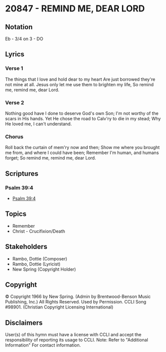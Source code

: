# 20847 - REMIND ME, DEAR LORD

## Notation

Eb - 3/4 on 3 - DO

## Lyrics

### Verse 1

The things that I love and hold dear to my heart Are just borrowed they're not mine at all. Jesus only let me use them to brighten my life, So remind me, remind me, dear Lord.

### Verse 2

Nothing good have I done to deserve God's own Son; I'm not worthy of the scars in His hands. Yet He chose the road to Calv'ry to die in my stead; Why He loved me, I can't understand.

### Chorus

Roll back the curtain of mem'ry now and then; Show me where you brought me from, and where I could have been; Remember I'm human, and humans forget; So remind me, remind me, dear Lord.


## Scriptures

### Psalm 39:4

- [Psalm 39:4](https://www.biblegateway.com/passage/?search=Psalm%2039%3A4)


## Topics

- Remember
- Christ - Crucifixion/Death

## Stakeholders

- Rambo, Dottie (Composer)
- Rambo, Dottie (Lyricist)
- New Spring (Copyright Holder)

## Copyright

© Copyright 1966 by New Spring. (Admin by Brentwood-Benson Music Publishing, Inc.) All Rights Reserved. Used by Permission. CCLI Song #98901.
(Christian Copyright Licensing International)

## Disclaimers

User(s) of this hymn must have a license with CCLI and accept the responsibility of reporting its usage to CCLI.
Note: Refer to "Additional Information" For contact information.

